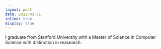 ```yaml
---
layout: post
date: 2022-03-31
inline: true
display: true
---
```


I graduate from Stanford University with a Master of Science in Computer Science with distinction in reasearch.
